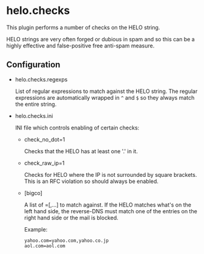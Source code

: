 helo.checks
===========

This plugin performs a number of checks on the HELO string.

HELO strings are very often forged or dubious in spam and so this can be a
highly effective and false-positive free anti-spam measure.

Configuration
-------------

* helo.checks.regexps

  List of regular expressions to match against the HELO string. The regular
  expressions are automatically wrapped in `^` and `$` so they always match
  the entire string.

* helo.checks.ini

  INI file which controls enabling of certain checks:
  
  * check_no_dot=1
    
    Checks that the HELO has at least one '.' in it.

  * check_raw_ip=1
    
    Checks for HELO <IP> where the IP is not surrounded by square brackets.
    This is an RFC violation so should always be enabled.

  * [bigco]
    
    A list of <helo>=<rdns>[,<rdns>...] to match against. If the HELO matches
    what's on the left hand side, the reverse-DNS must match one of the
    entries on the right hand side or the mail is blocked.
    
    Example:
      
        yahoo.com=yahoo.com,yahoo.co.jp
        aol.com=aol.com
        